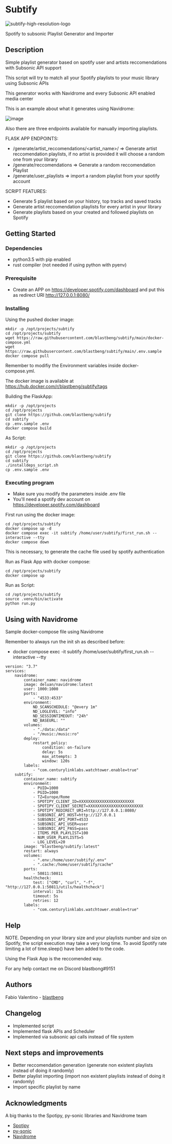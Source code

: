 # Subtify
![subtify-high-resolution-logo](https://github.com/user-attachments/assets/8e5d50d9-8aec-4864-b2d6-78f8d01d25b1)

Spotify to subsonic Playlist Generator and Importer

## Description

Simple playlist generator based on spotify user and artists reccomendations with Subsonic API support

This script will try to match all your Spotify playlists to your music library using Subsonic APIs

This generator works with Navidrome and every Subsonic API enabled media center 

This is an example about what it generates using Navidrome:

![image](https://github.com/user-attachments/assets/99f46930-2e8d-4330-aa73-10b094d0b70a)

Also there are three endpoints available for manually importing playlists.

FLASK APP ENDPOINTS:
* /generate/artist_reccomendations/<artist_name>/ => Generate artist reccomendation playlists, if no artist is provided it will choose a random one from your library
* /generate/reccomendations => Generate a random reccomendation Playlist
* /generate/user_playlists => import a random playlist from your spotify account

SCRIPT FEATURES:
* Generate 5 playlist based on your history, top tracks and saved tracks
* Generate artist reccomendation playlists for every artist in your library
* Generate playlists based on your created and followed playlists on Spotify

## Getting Started

### Dependencies

* python3.5 with pip enabled
* rust compiler (not needed if using python with pyenv)


### Prerequisite

* Create an APP on https://developer.spotify.com/dashboard and put this as redirect URI http://127.0.0.1:8080/

### Installing

Using the pushed docker image:
```
mkdir -p /opt/projects/subtify
cd /opt/projects/subtify
wget https://raw.githubusercontent.com/blastbeng/subtify/main/docker-compose.yml
wget https://raw.githubusercontent.com/blastbeng/subtify/main/.env.sample
docker compose pull
```

Remember to modifiy the Environment variables inside docker-compose.yml.

The docker image is available at https://hub.docker.com/r/blastbeng/subtify/tags


Building the FlaskApp:
```
mkdir -p /opt/projects
cd /opt/projects
git clone https://github.com/blastbeng/subtify
cd subtify
cp .env.sample .env
docker compose build
```

As Script:
```
mkdir -p /opt/projects
cd /opt/projects
git clone https://github.com/blastbeng/subtify
cd subtify
./installdeps_script.sh
cp .env.sample .env
```

### Executing program

* Make sure you modify the parameters inside .env file
* You'll need a spotify dev account on https://developer.spotify.com/dashboard

First run using the docker image:
```
cd /opt/projects/subtify
docker compose up -d
docker compose exec -it subtify /home/user/subtify/first_run.sh --interactive --tty
docker compose down
```
This is necessary, to generate the cache file used by spotify authentication

Run as Flask App with docker compose:
```
cd /opt/projects/subtify
docker compose up
```

Run as Script:
```
cd /opt/projects/subtify
source .venv/bin/activate
python run.py
```

## Using with Navidrome

Sample docker-compose file using Navidrome

Remember to always run the init sh as described before:
* docker compose exec -it subtify /home/user/subtify/first_run.sh --interactive --tty

```
version: "3.7"
services:
    navidrome:
        container_name: navidrome
        image: deluan/navidrome:latest
        user: 1000:1000
        ports:
            - "4533:4533"
        environment:
            ND_SCANSCHEDULE: "@every 1m"
            ND_LOGLEVEL: "info"
            ND_SESSIONTIMEOUT: "24h"
            ND_BASEURL: ""
        volumes:
            - "./data:/data"
            - "/music:/music:ro"
        deploy:
            restart_policy:
                condition: on-failure
                delay: 5s
                max_attempts: 3
                window: 120s
        labels:
            - "com.centurylinklabs.watchtower.enable=true"
    subtify:
        container_name: subtify
        environment:
            - PUID=1000
            - PGID=1000
            - TZ=Europe/Rome
            - SPOTIPY_CLIENT_ID=XXXXXXXXXXXXXXXXXXXXXXXX
            - SPOTIPY_CLIENT_SECRET=XXXXXXXXXXXXXXXXXXXXXXXX
            - SPOTIPY_REDIRECT_URI=http://127.0.0.1:8080/
            - SUBSONIC_API_HOST=http://127.0.0.1
            - SUBSONIC_API_PORT=4533
            - SUBSONIC_API_USER=user
            - SUBSONIC_API_PASS=pass
            - ITEMS_PER_PLAYLIST=100
            - NUM_USER_PLAYLISTS=5
            - LOG_LEVEL=20
        image: "blastbeng/subtify:latest"
        restart: always
        volumes:
            - ".env:/home/user/subtify/.env"
            - ".cache:/home/user/subtify/cache"
        ports:
            - 50811:50811
        healthcheck:
            test: ["CMD", "curl", "-f", "http://127.0.0.1:50811/utils/healthcheck"]
            interval: 15s
            timeout: 5s
            retries: 12
        labels:
            - "com.centurylinklabs.watchtower.enable=true"
```

## Help

NOTE. Depending on your library size and your playlists number and size on Spotify, the script execution may take a very long time.
To avoid Spotify rate limiting a lot of time.sleep() have ben added to the code.

Using the Flask App is the reccomended way.


For any help contact me on Discord blastbong#9151

## Authors

Fabio Valentino - [blastbeng](https://github.com/blastbeng)  

## Changelog

* Implemented script
* Implemented flask APIs and Scheduler
* Implemented via subsonic api calls instead of file system

## Next steps and improvements

* Better reccomendation generation (generate non existent playlists instead of doing it randomly)
* Better playlist importing (import non existent playlists instead of doing it randomly)
* Import specific playlist by name

## Acknowledgments

A big thanks to the Spotipy, py-sonic libraries and Navidrome team
* [Spotipy](https://github.com/spotipy-dev/spotipy)
* [py-sonic](https://github.com/crustymonkey/py-sonic)
* [Navidrome](https://github.com/navidrome/navidrome)
